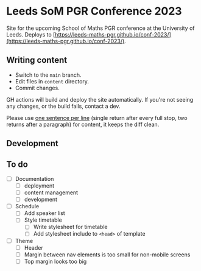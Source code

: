 # Leeds SoM PGR Conference 2023

Site for the upcoming School of Maths PGR conference at the University of Leeds.
Deploys to [https://leeds-maths-pgr.github.io/conf-2023/](https://leeds-maths-pgr.github.io/conf-2023/).

## Writing content

+ Switch to the `main` branch.
+ Edit files in `content` directory.
+ Commit changes.

GH actions will build and deploy the site automatically.
If you're not seeing any changes, or the build fails, contact a dev.

Please use [one sentence per line](https://sive.rs/1s) (single return after every full stop, two returns after a paragraph) for content, it keeps the diff clean.

## Development


## To do

+ [ ] Documentation
  + [ ] deployment
  + [ ] content management
  + [ ] development
+ [ ] Schedule
  + [ ] Add speaker list
  + [ ] Style timetable
    + [ ] Write stylesheet for timetable
    + [ ] Add stylesheet include to `<head>` of template
+ [ ] Theme
    + [ ] Header
    + [ ] Margin between nav elements is too small for non-mobile screens
    + [ ] Top margin looks too big
